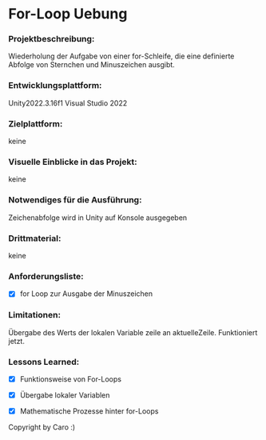 # For-Loop Uebung

### Projektbeschreibung: 
Wiederholung der Aufgabe von einer for-Schleife, die eine definierte Abfolge von Sternchen und Minuszeichen ausgibt. 

### Entwicklungsplattform: 
Unity2022.3.16f1
Visual Studio 2022

### Zielplattform: 
keine 

### Visuelle Einblicke in das Projekt: 
keine

### Notwendiges für die Ausführung: 
Zeichenabfolge wird in Unity auf Konsole ausgegeben 

### Drittmaterial: 
keine

### Anforderungsliste:  
- [x] for Loop zur Ausgabe der Minuszeichen


### Limitationen:
Übergabe des Werts der lokalen Variable zeile an aktuelleZeile. Funktioniert jetzt.

### Lessons Learned:
- [x] Funktionsweise von For-Loops
- [x] Übergabe lokaler Variablen
- [x] Mathematische Prozesse hinter for-Loops


Copyright by Caro :)
